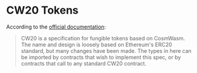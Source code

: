 # CW20 Tokens

According to the [official documentation](https://docs.rs/crate/cw20/0.2.3):

> CW20 is a specification for fungible tokens based on CosmWasm. The name and design is loosely based on Ethereum's ERC20 standard, but many changes have been made. The types in here can be imported by contracts that wish to implement this spec, or by contracts that call to any standard CW20 contract.
